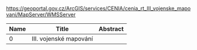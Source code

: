 https://geoportal.gov.cz/ArcGIS/services/CENIA/cenia_rt_III_vojenske_mapovani/MapServer/WMSServer

|Name|Title|Abstract|
|--|--|--|
|0|III. vojenské mapování||
